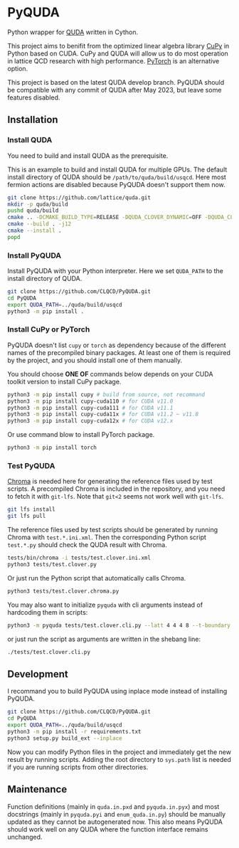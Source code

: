 # PyQUDA

Python wrapper for [QUDA](https://github.com/lattice/quda) written in Cython.

This project aims to benifit from the optimized linear algebra library [CuPy](https://github.com/cupy/cupy) in Python based on CUDA. CuPy and QUDA will allow us to do most operation in lattice QCD research with high performance. [PyTorch](https://github.com/pytorch/pytorch) is an alternative option.

This project is based on the latest QUDA develop branch. PyQUDA should be compatible with any commit of QUDA after May 2023, but leave some features disabled.

## Installation

### Install QUDA

You need to build and install QUDA as the prerequisite.

This is an example to build and install QUDA for multiple GPUs. The default install directory of QUDA should be `/path/to/quda/build/usqcd`. Here most fermion actions are disabled because PyQUDA doesn't support them now.

```bash
git clone https://github.com/lattice/quda.git
mkdir -p quda/build
pushd quda/build
cmake .. -DCMAKE_BUILD_TYPE=RELEASE -DQUDA_CLOVER_DYNAMIC=OFF -DQUDA_CLOVER_RECONSTRUCT=OFF -DQUDA_DIRAC_DOMAIN_WALL=OFF -DQUDA_DIRAC_NDEG_TWISTED_CLOVER=OFF -DQUDA_DIRAC_NDEG_TWISTED_MASS=OFF -DQUDA_DIRAC_TWISTED_CLOVER=OFF -DQUDA_DIRAC_TWISTED_MASS=OFF -DQUDA_MULTIGRID=ON -DQUDA_MPI=ON -DQUDA_LAPLACE=ON
cmake --build . -j12
cmake --install .
popd
```

### Install PyQUDA

Install PyQUDA with your Python interpreter.
Here we set `QUDA_PATH` to the install directory of QUDA.

```bash
git clone https://github.com/CLQCD/PyQUDA.git
cd PyQUDA
export QUDA_PATH=../quda/build/usqcd
python3 -m pip install .
```

### Install CuPy or PyTorch

PyQUDA doesn't list `cupy` or `torch` as dependency because of the different names of the precompiled binary packages. At least one of them is required by the project, and you should install one of them manually.

You should choose **ONE OF** commands below depends on your CUDA toolkit version to install CuPy package.

```bash
python3 -m pip install cupy # build from source, not recommand
python3 -m pip install cupy-cuda110 # for CUDA v11.0
python3 -m pip install cupy-cuda111 # for CUDA v11.1
python3 -m pip install cupy-cuda11x # for CUDA v11.2 ~ v11.8
python3 -m pip install cupy-cuda12x # for CUDA v12.x
```

Or use command blow to install PyTorch package.

```bash
python3 -m pip install torch
```

### Test PyQUDA

[Chroma](https://github.com/JeffersonLab/chroma) is needed here for generating the reference files used by test scripts.
A precompiled Chroma is included in the repository, and you need to fetch it with `git-lfs`. Note that `git<2` seems not work well with `git-lfs`.

```bash
git lfs install
git lfs pull
```

The reference files used by test scripts should be generated by running Chroma with `test.*.ini.xml`. Then the corresponding Python script `test.*.py` should check the QUDA result with Chroma.

```bash
tests/bin/chroma -i tests/test.clover.ini.xml
python3 tests/test.clover.py
```

Or just run the Python script that automatically calls Chroma.

```bash
python3 tests/test.clover.chroma.py
```

You may also want to initialize `pyquda` with cli arguments instead of hardcoding them in scripts:

```bash
python3 -m pyquda tests/test.clover.cli.py --latt 4 4 4 8 --t-boundary -1 --anisotropy 2.593684210526316 --backend cupy
```

or just run the script as arguments are written in the shebang line:

```bash
./tests/test.clover.cli.py
```

## Development

I recommand you to build PyQUDA using inplace mode instead of installing PyQUDA.

```bash
git clone https://github.com/CLQCD/PyQUDA.git
cd PyQUDA
export QUDA_PATH=../quda/build/usqcd
python3 -m pip install -r requirements.txt
python3 setup.py build_ext --inplace
```

Now you can modify Python files in the project and immediately get the new result by running scripts. Adding the root directory to `sys.path` list is needed if you are running scripts from other directories.

## Maintenance

Function definitions (mainly in `quda.in.pxd` and `pyquda.in.pyx`) and most docstrings (mainly in `pyquda.pyi` and `enum_quda.in.py`) should be manually updated as they cannot be autogenerated now. This also means PyQUDA should work well on any QUDA where the function interface remains unchanged.
